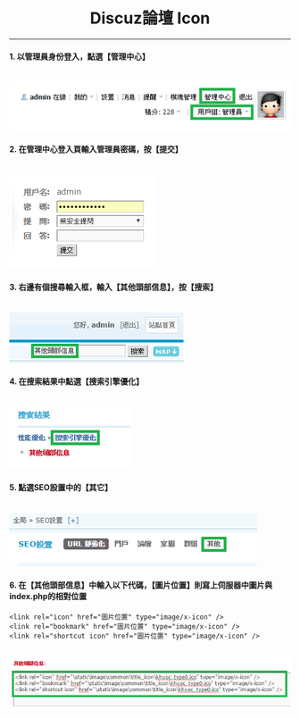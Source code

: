 # **<center>Discuz論壇 Icon**

---

#### 1. 以管理員身份登入，點選【管理中心】
  <br><img src='../img/app_part1/part1_1.png'>
#### 2. 在管理中心登入頁輸入管理員密碼，按【提交】
  <br><img src='../img/app_part1/part1_2.png'>
#### 3. 右邊有個搜尋輸入框，輸入【其他頭部信息】，按【搜索】
  <br><img src='../img/app_part1/part1_3.png'>
#### 4. 在搜索結果中點選【搜索引擎優化】
  <br><img src='../img/app_part1/part1_4.png'>
#### 5. 點選SEO設置中的【其它】
  <br><img src='../img/app_part1/part1_5.png'>
#### 6. 在【其他頭部信息】中輸入以下代碼，【圖片位置】則寫上伺服器中圖片與index.php的相對位置 
  
  ```
  <link rel="icon" href="圖片位置" type="image/x-icon" />
  <link rel="bookmark" href="圖片位置" type="image/x-icon" />
  <link rel="shortcut icon" href="圖片位置" type="image/x-icon" />
  ```
  <br><img src='../img/app_part1/part1_6.png'>






